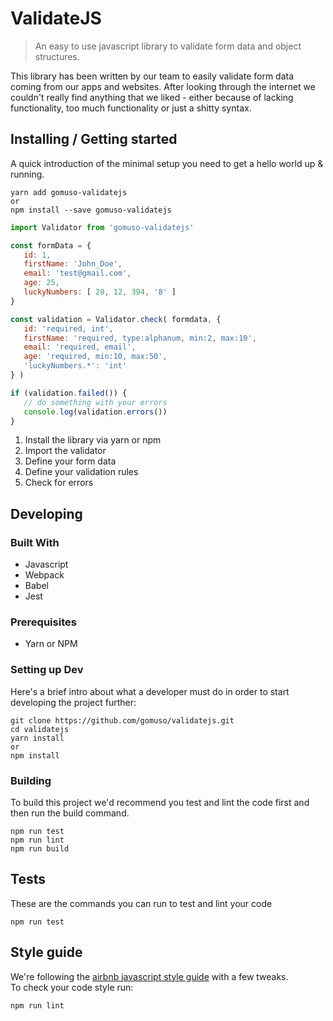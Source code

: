 # ValidateJS
> An easy to use javascript library to validate form data and object structures.

This library has been written by our team to easily validate form data coming from our apps and websites. After looking through the internet we couldn't really find anything that we liked - either because of lacking functionality, too much functionality or just a shitty syntax.

## Installing / Getting started

A quick introduction of the minimal setup you need to get a hello world up & running.

```shell
yarn add gomuso-validatejs
or
npm install --save gomuso-validatejs
```

```javascript
import Validator from 'gomuso-validatejs'

const formData = {
   id: 1,
   firstName: 'John_Doe',
   email: 'test@gmail.com',
   age: 25,
   luckyNumbers: [ 20, 12, 394, '8' ]
}

const validation = Validator.check( formdata, {
   id: 'required, int',
   firstName: 'required, type:alphanum, min:2, max:10',
   email: 'required, email',
   age: 'required, min:10, max:50',
   'luckyNumbers.*': 'int'
} )

if (validation.failed()) {
   // do something with your errors
   console.log(validation.errors())
}
```

1. Install the library via yarn or npm
2. Import the validator
3. Define your form data
4. Define your validation rules
5. Check for errors

## Developing

### Built With

- Javascript
- Webpack
- Babel
- Jest

### Prerequisites

- Yarn or NPM

### Setting up Dev

Here's a brief intro about what a developer must do in order to start developing
the project further:

```shell
git clone https://github.com/gomuso/validatejs.git
cd validatejs
yarn install
or
npm install
```

### Building

To build this project we'd recommend you test and lint the code first and then run the build command.

```shell
npm run test
npm run lint
npm run build
```


## Tests

These are the commands you can run to test and lint your code

```shell
npm run test
```

## Style guide

We're following the [airbnb javascript style guide](https://github.com/airbnb/javascript) with a few tweaks.  
To check your code style run:

```shell
npm run lint
```

